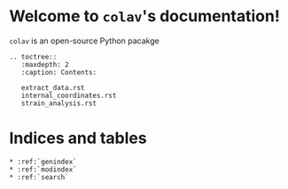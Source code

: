 <!---
.. colav documentation master file, created by
   sphinx-quickstart on Thu Jul 13 21:49:07 2023.
   You can adapt this file completely to your liking, but it should at least
   contain the root `toctree` directive.
-->

Welcome to `colav`'s documentation!
=================================

`colav` is an open-source Python pacakge 

```{eval-rst}
.. toctree::
   :maxdepth: 2
   :caption: Contents:
      
   extract_data.rst
   internal_coordinates.rst
   strain_analysis.rst
```

Indices and tables
==================
```{eval-rst}
* :ref:`genindex`
* :ref:`modindex`
* :ref:`search`
```
